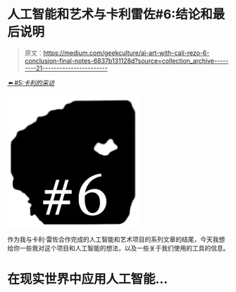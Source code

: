 # 人工智能和艺术与卡利雷佐#6:结论和最后说明

> 原文：<https://medium.com/geekculture/ai-art-with-cali-rezo-6-conclusion-final-notes-6837b131128d?source=collection_archive---------21----------------------->

[*⬅️ #5:卡利的采访*](/geekculture/ai-art-with-cali-rezo-5-calis-interview-8a04819cdcc5)

![](img/3ff6d88b29cb5333019f54f3397039b2.png)

作为我与卡利·雷佐合作完成的人工智能和艺术项目的系列文章的结尾，今天我想给你一些我对这个项目和人工智能的想法，以及一些关于我们使用的工具的信息。

# 在现实世界中应用人工智能…